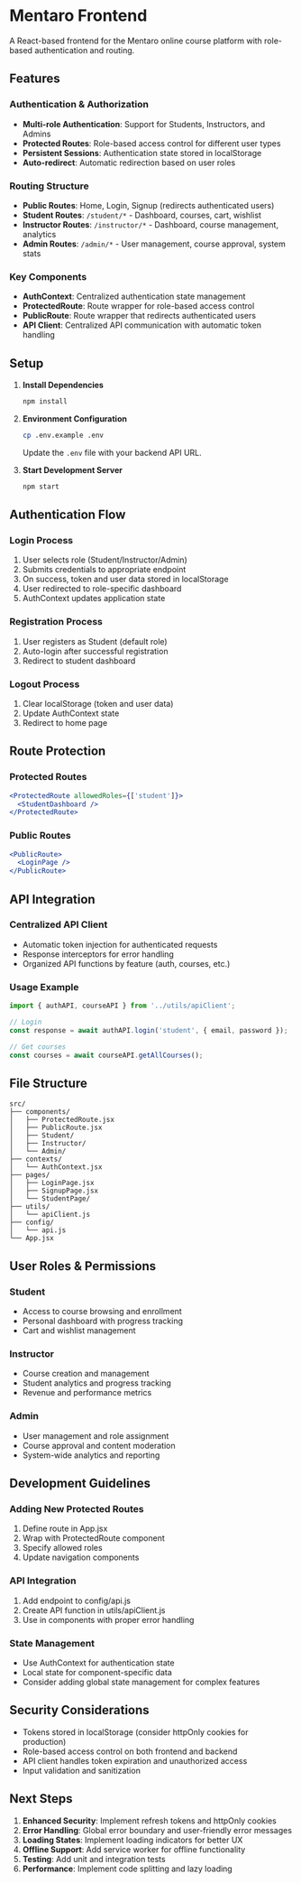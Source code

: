 # Mentaro Frontend

A React-based frontend for the Mentaro online course platform with role-based authentication and routing.

## Features

### Authentication & Authorization
- **Multi-role Authentication**: Support for Students, Instructors, and Admins
- **Protected Routes**: Role-based access control for different user types
- **Persistent Sessions**: Authentication state stored in localStorage
- **Auto-redirect**: Automatic redirection based on user roles

### Routing Structure
- **Public Routes**: Home, Login, Signup (redirects authenticated users)
- **Student Routes**: `/student/*` - Dashboard, courses, cart, wishlist
- **Instructor Routes**: `/instructor/*` - Dashboard, course management, analytics
- **Admin Routes**: `/admin/*` - User management, course approval, system stats

### Key Components
- **AuthContext**: Centralized authentication state management
- **ProtectedRoute**: Route wrapper for role-based access control
- **PublicRoute**: Route wrapper that redirects authenticated users
- **API Client**: Centralized API communication with automatic token handling

## Setup

1. **Install Dependencies**
   ```bash
   npm install
   ```

2. **Environment Configuration**
   ```bash
   cp .env.example .env
   ```
   Update the `.env` file with your backend API URL.

3. **Start Development Server**
   ```bash
   npm start
   ```

## Authentication Flow

### Login Process
1. User selects role (Student/Instructor/Admin)
2. Submits credentials to appropriate endpoint
3. On success, token and user data stored in localStorage
4. User redirected to role-specific dashboard
5. AuthContext updates application state

### Registration Process
1. User registers as Student (default role)
2. Auto-login after successful registration
3. Redirect to student dashboard

### Logout Process
1. Clear localStorage (token and user data)
2. Update AuthContext state
3. Redirect to home page

## Route Protection

### Protected Routes
```jsx
<ProtectedRoute allowedRoles={['student']}>
  <StudentDashboard />
</ProtectedRoute>
```

### Public Routes
```jsx
<PublicRoute>
  <LoginPage />
</PublicRoute>
```

## API Integration

### Centralized API Client
- Automatic token injection for authenticated requests
- Response interceptors for error handling
- Organized API functions by feature (auth, courses, etc.)

### Usage Example
```javascript
import { authAPI, courseAPI } from '../utils/apiClient';

// Login
const response = await authAPI.login('student', { email, password });

// Get courses
const courses = await courseAPI.getAllCourses();
```

## File Structure

```
src/
├── components/
│   ├── ProtectedRoute.jsx
│   ├── PublicRoute.jsx
│   ├── Student/
│   ├── Instructor/
│   └── Admin/
├── contexts/
│   └── AuthContext.jsx
├── pages/
│   ├── LoginPage.jsx
│   ├── SignupPage.jsx
│   └── StudentPage/
├── utils/
│   └── apiClient.js
├── config/
│   └── api.js
└── App.jsx
```

## User Roles & Permissions

### Student
- Access to course browsing and enrollment
- Personal dashboard with progress tracking
- Cart and wishlist management

### Instructor
- Course creation and management
- Student analytics and progress tracking
- Revenue and performance metrics

### Admin
- User management and role assignment
- Course approval and content moderation
- System-wide analytics and reporting

## Development Guidelines

### Adding New Protected Routes
1. Define route in App.jsx
2. Wrap with ProtectedRoute component
3. Specify allowed roles
4. Update navigation components

### API Integration
1. Add endpoint to config/api.js
2. Create API function in utils/apiClient.js
3. Use in components with proper error handling

### State Management
- Use AuthContext for authentication state
- Local state for component-specific data
- Consider adding global state management for complex features

## Security Considerations

- Tokens stored in localStorage (consider httpOnly cookies for production)
- Role-based access control on both frontend and backend
- API client handles token expiration and unauthorized access
- Input validation and sanitization

## Next Steps

1. **Enhanced Security**: Implement refresh tokens and httpOnly cookies
2. **Error Handling**: Global error boundary and user-friendly error messages
3. **Loading States**: Implement loading indicators for better UX
4. **Offline Support**: Add service worker for offline functionality
5. **Testing**: Add unit and integration tests
6. **Performance**: Implement code splitting and lazy loading